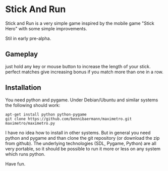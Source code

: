 Stick And Run
=============

Stick and Run is a very simple game inspired by the mobile game "Stick
Hero" with some simple improvements.

Stil in early pre-alpha.

Gameplay 
--------

just hold any key or mouse button to increase the length of your
stick. perfect matches give increasing bonus if you match more than
one in a row.

Installation 
------------

You need python and pygame. Under Debian/Ubuntu and similar systems the
following should work:

	apt-get install python python-pygame 
	git clone https://github.com/bennibaermann/maximetro.git 
	maximetro/maximetro.py 

I have no idea how to install in other systems. But in general you need
python and pygame and than clone the git repository (or download the
zip from github). The underlying technologies (SDL, Pygame, Python) are all 
very portable, so it should be possible to run it more or less on any system
which runs python.

Have fun.


